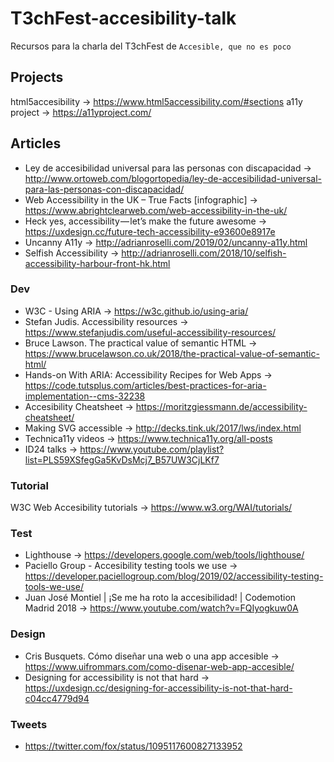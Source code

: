 # T3chFest-accesibility-talk
Recursos para la charla del T3chFest de `Accesible, que no es poco`

## Projects
html5accesibility -> https://www.html5accessibility.com/#sections
a11y project -> https://a11yproject.com/

## Articles

- Ley de accesibilidad universal para las personas con discapacidad -> http://www.ortoweb.com/blogortopedia/ley-de-accesibilidad-universal-para-las-personas-con-discapacidad/
- Web Accessibility in the UK – True Facts [infographic] -> https://www.abrightclearweb.com/web-accessibility-in-the-uk/
- Heck yes, accessibility — let’s make the future awesome -> https://uxdesign.cc/future-tech-accessibility-e93600e8917e
- Uncanny A11y -> http://adrianroselli.com/2019/02/uncanny-a11y.html
- Selfish Accessibility -> http://adrianroselli.com/2018/10/selfish-accessibility-harbour-front-hk.html

### Dev
- W3C - Using ARIA -> https://w3c.github.io/using-aria/
- Stefan Judis. Accessibility resources -> https://www.stefanjudis.com/useful-accessibility-resources/
- Bruce Lawson. The practical value of semantic HTML -> https://www.brucelawson.co.uk/2018/the-practical-value-of-semantic-html/
- Hands-on With ARIA: Accessibility Recipes for Web Apps -> https://code.tutsplus.com/articles/best-practices-for-aria-implementation--cms-32238
- Accesibility Cheatsheet -> https://moritzgiessmann.de/accessibility-cheatsheet/
- Making SVG accessible -> http://decks.tink.uk/2017/lws/index.html
- Technica11y videos -> https://www.technica11y.org/all-posts
- ID24 talks -> https://www.youtube.com/playlist?list=PLS59XSfegGa5KvDsMcj7_B57UW3CjLKf7

### Tutorial
W3C Web Accesibility tutorials -> https://www.w3.org/WAI/tutorials/

### Test
- Lighthouse -> https://developers.google.com/web/tools/lighthouse/
- Paciello Group - Accesibility testing tools we use -> https://developer.paciellogroup.com/blog/2019/02/accessibility-testing-tools-we-use/
- Juan José Montiel | ¡Se me ha roto la accesibilidad! | Codemotion Madrid 2018 -> https://www.youtube.com/watch?v=FQIyogkuw0A

### Design
- Cris Busquets. Cómo diseñar una web o una app accesible -> https://www.uifrommars.com/como-disenar-web-app-accesible/
- Designing for accessibility is not that hard -> https://uxdesign.cc/designing-for-accessibility-is-not-that-hard-c04cc4779d94

### Tweets
 - https://twitter.com/fox/status/1095117600827133952
